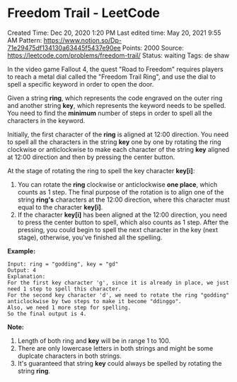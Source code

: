 # Freedom Trail - LeetCode

Created Time: Dec 20, 2020 1:20 PM
Last edited time: May 20, 2021 9:55 AM
Pattern: https://www.notion.so/Dp-71e29475df134130a63445f5437e90ee
Points: 2000
Source: https://leetcode.com/problems/freedom-trail/
Status: waiting
Tags: de shaw

In the video game Fallout 4, the quest "Road to Freedom" requires players to reach a metal dial called the "Freedom Trail Ring", and use the dial to spell a specific keyword in order to open the door.

Given a string **ring**, which represents the code engraved on the outer ring and another string **key**, which represents the keyword needs to be spelled. You need to find the **minimum** number of steps in order to spell all the characters in the keyword.

Initially, the first character of the **ring** is aligned at 12:00 direction. You need to spell all the characters in the string **key** one by one by rotating the ring clockwise or anticlockwise to make each character of the string **key** aligned at 12:00 direction and then by pressing the center button.

At the stage of rotating the ring to spell the key character **key[i]**:

1. You can rotate the **ring** clockwise or anticlockwise **one place**, which counts as 1 step. The final purpose of the rotation is to align one of the string **ring's** characters at the 12:00 direction, where this character must equal to the character **key[i]**.
2. If the character **key[i]** has been aligned at the 12:00 direction, you need to press the center button to spell, which also counts as 1 step. After the pressing, you could begin to spell the next character in the key (next stage), otherwise, you've finished all the spelling.

**Example:**

```
Input: ring = "godding", key = "gd"
Output: 4
Explanation:
For the first key character 'g', since it is already in place, we just need 1 step to spell this character. 
For the second key character 'd', we need to rotate the ring "godding" anticlockwise by two steps to make it become "ddinggo".
Also, we need 1 more step for spelling.
So the final output is 4.

```

**Note:**

1. Length of both ring and **key** will be in range 1 to 100.
2. There are only lowercase letters in both strings and might be some duplcate characters in both strings.
3. It's guaranteed that string **key** could always be spelled by rotating the string **ring**.